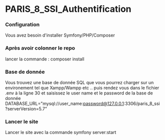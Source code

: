 # PARIS_8_SSI_Authentification
### Configuration
Vous avez besoin d'installer Symfony/PHP/Composer
### Après avoir colonner le repo
lancer la commande : composer install
### Base de donnée 
Vous trouvez une base de donnée SQL que vous pourrez charger sur un environement tel que Xampp/Wampp etc ..
puis rendez vous dans le fichier .env à la ligne 30 et saisissez le user name et le password de la base de donnée
DATABASE_URL="mysql://user_name:password@127.0.0.1:3306/paris_8_ssi?serverVersion=5.7"
### Lancer le site 
Lancer le site avec la commande
symfony server:start
